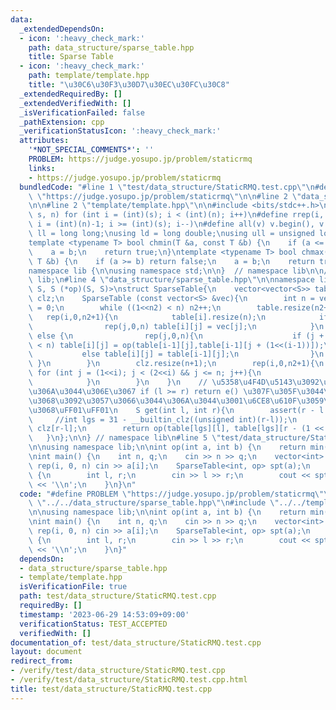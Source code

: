 ```yaml
---
data:
  _extendedDependsOn:
  - icon: ':heavy_check_mark:'
    path: data_structure/sparse_table.hpp
    title: Sparse Table
  - icon: ':heavy_check_mark:'
    path: template/template.hpp
    title: "\u30C6\u30F3\u30D7\u30EC\u30FC\u30C8"
  _extendedRequiredBy: []
  _extendedVerifiedWith: []
  _isVerificationFailed: false
  _pathExtension: cpp
  _verificationStatusIcon: ':heavy_check_mark:'
  attributes:
    '*NOT_SPECIAL_COMMENTS*': ''
    PROBLEM: https://judge.yosupo.jp/problem/staticrmq
    links:
    - https://judge.yosupo.jp/problem/staticrmq
  bundledCode: "#line 1 \"test/data_structure/StaticRMQ.test.cpp\"\n#define PROBLEM\
    \ \"https://judge.yosupo.jp/problem/staticrmq\"\n\n#line 2 \"data_structure/sparse_table.hpp\"\
    \n\n#line 2 \"template/template.hpp\"\n\n#include <bits/stdc++.h>\n\n#define rep(i,\
    \ s, n) for (int i = (int)(s); i < (int)(n); i++)\n#define rrep(i, s, n) for (int\
    \ i = (int)(n)-1; i >= (int)(s); i--)\n#define all(v) v.begin(), v.end()\n\nusing\
    \ ll = long long;\nusing ld = long double;\nusing ull = unsigned long long;\n\n\
    template <typename T> bool chmin(T &a, const T &b) {\n    if (a <= b) return false;\n\
    \    a = b;\n    return true;\n}\ntemplate <typename T> bool chmax(T &a, const\
    \ T &b) {\n    if (a >= b) return false;\n    a = b;\n    return true;\n}\n\n\
    namespace lib {\n\nusing namespace std;\n\n}  // namespace lib\n\n// using namespace\
    \ lib;\n#line 4 \"data_structure/sparse_table.hpp\"\n\nnamespace lib{\n\ntemplate<class\
    \ S, S (*op)(S, S)>\nstruct SparseTable{\n    vector<vector<S>> table;\n    vector<int>\
    \ clz;\n    SparseTable (const vector<S> &vec){\n        int n = vec.size(), n2\
    \ = 0;\n        while ((1<<n2) < n) n2++;\n        table.resize(n2+1);\n     \
    \   rep(i,0,n2+1){\n            table[i].resize(n);\n            if (i == 0){\n\
    \                rep(j,0,n) table[i][j] = vec[j];\n            }\n           \
    \ else {\n                rep(j,0,n){\n                    if (j + (1<<(i-1))\
    \ < n) table[i][j] = op(table[i-1][j],table[i-1][j + (1<<(i-1))]);\n         \
    \           else table[i][j] = table[i-1][j];\n                }\n           \
    \ }\n        }\n        clz.resize(n+1);\n        rep(i,0,n2+1){\n           \
    \ for (int j = (1<<i); j < (2<<i) && j <= n; j++){\n                clz[j] = i;\n\
    \            }\n        }\n    }\n    // \u5358\u4F4D\u5143\u3092\u8981\u6C42\u3057\
    \u306A\u3044\u306E\u3067 if (l >= r) return e() \u307F\u305F\u3044\u306A\u3053\
    \u3068\u3092\u3057\u3066\u3044\u306A\u3044\u3001\u6CE8\u610F\u3059\u308B\u3053\
    \u3068\uFF01\uFF01\n    S get(int l, int r){\n        assert(r - l > 0);\n   \
    \     //int lgs = 31 - __builtin_clz((unsigned int)(r-l));\n        int lgs =\
    \ clz[r-l];\n        return op(table[lgs][l], table[lgs][r - (1 << lgs)]);\n \
    \   }\n};\n\n} // namespace lib\n#line 5 \"test/data_structure/StaticRMQ.test.cpp\"\
    \n\nusing namespace lib;\n\nint op(int a, int b) {\n    return min(a, b);\n}\n\
    \nint main() {\n    int n, q;\n    cin >> n >> q;\n    vector<int> a(n);\n   \
    \ rep(i, 0, n) cin >> a[i];\n    SparseTable<int, op> spt(a);\n    while (q--)\
    \ {\n        int l, r;\n        cin >> l >> r;\n        cout << spt.get(l, r)\
    \ << '\\n';\n    }\n}\n"
  code: "#define PROBLEM \"https://judge.yosupo.jp/problem/staticrmq\"\n\n#include\
    \ \"../../data_structure/sparse_table.hpp\"\n#include \"../../template/template.hpp\"\
    \n\nusing namespace lib;\n\nint op(int a, int b) {\n    return min(a, b);\n}\n\
    \nint main() {\n    int n, q;\n    cin >> n >> q;\n    vector<int> a(n);\n   \
    \ rep(i, 0, n) cin >> a[i];\n    SparseTable<int, op> spt(a);\n    while (q--)\
    \ {\n        int l, r;\n        cin >> l >> r;\n        cout << spt.get(l, r)\
    \ << '\\n';\n    }\n}"
  dependsOn:
  - data_structure/sparse_table.hpp
  - template/template.hpp
  isVerificationFile: true
  path: test/data_structure/StaticRMQ.test.cpp
  requiredBy: []
  timestamp: '2023-06-29 14:53:09+09:00'
  verificationStatus: TEST_ACCEPTED
  verifiedWith: []
documentation_of: test/data_structure/StaticRMQ.test.cpp
layout: document
redirect_from:
- /verify/test/data_structure/StaticRMQ.test.cpp
- /verify/test/data_structure/StaticRMQ.test.cpp.html
title: test/data_structure/StaticRMQ.test.cpp
---
```

